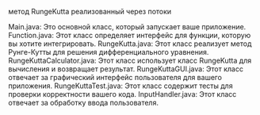 метод RungeKutta реализованный через потоки

Main.java: Это основной класс, который запускает ваше приложение.
Function.java: Этот класс определяет интерфейс для функции, которую вы хотите интегрировать.
RungeKutta.java: Этот класс реализует метод Рунге-Кутты для решения дифференциального уравнения.
RungeKuttaCalculator.java: Этот класс использует класс RungeKutta для вычисления и возвращает результат.
RungeKuttaGUI.java: Этот класс отвечает за графический интерфейс пользователя для вашего приложения.
RungeKuttaTest.java: Этот класс содержит тесты для проверки корректности вашего кода.
InputHandler.java: Этот класс отвечает за обработку ввода пользователя.
